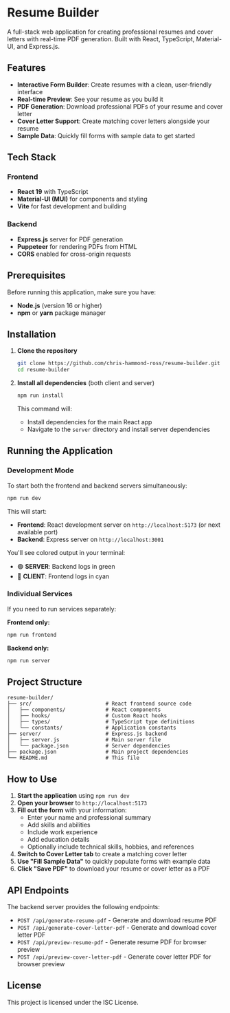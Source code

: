 # Resume Builder

A full-stack web application for creating professional resumes and cover letters with real-time PDF generation. Built with React, TypeScript, Material-UI, and Express.js.

## Features

- **Interactive Form Builder**: Create resumes with a clean, user-friendly interface
- **Real-time Preview**: See your resume as you build it
- **PDF Generation**: Download professional PDFs of your resume and cover letter
- **Cover Letter Support**: Create matching cover letters alongside your resume
- **Sample Data**: Quickly fill forms with sample data to get started

## Tech Stack

### Frontend
- **React 19** with TypeScript
- **Material-UI (MUI)** for components and styling
- **Vite** for fast development and building

### Backend
- **Express.js** server for PDF generation
- **Puppeteer** for rendering PDFs from HTML
- **CORS** enabled for cross-origin requests

## Prerequisites

Before running this application, make sure you have:

- **Node.js** (version 16 or higher)
- **npm** or **yarn** package manager

## Installation

1. **Clone the repository**
   ```bash
   git clone https://github.com/chris-hammond-ross/resume-builder.git
   cd resume-builder
   ```

2. **Install all dependencies** (both client and server)
   ```bash
   npm run install
   ```

   This command will:
   - Install dependencies for the main React app
   - Navigate to the `server` directory and install server dependencies

## Running the Application

### Development Mode

To start both the frontend and backend servers simultaneously:

```bash
npm run dev
```

This will start:
- **Frontend**: React development server on `http://localhost:5173` (or next available port)
- **Backend**: Express server on `http://localhost:3001`

You'll see colored output in your terminal:
- 🟢 **SERVER**: Backend logs in green
- 🔵 **CLIENT**: Frontend logs in cyan

### Individual Services

If you need to run services separately:

**Frontend only:**
```bash
npm run frontend
```

**Backend only:**
```bash
npm run server
```

## Project Structure

```
resume-builder/
├── src/                        # React frontend source code
│   ├── components/             # React components
│   ├── hooks/                  # Custom React hooks
│   ├── types/                  # TypeScript type definitions
│   └── constants/              # Application constants
├── server/                     # Express.js backend
│   ├── server.js               # Main server file
│   └── package.json            # Server dependencies
├── package.json                # Main project dependencies
└── README.md                   # This file
```

## How to Use

1. **Start the application** using `npm run dev`
2. **Open your browser** to `http://localhost:5173`
3. **Fill out the form** with your information:
   - Enter your name and professional summary
   - Add skills and abilities
   - Include work experience
   - Add education details
   - Optionally include technical skills, hobbies, and references
4. **Switch to Cover Letter tab** to create a matching cover letter
5. **Use "Fill Sample Data"** to quickly populate forms with example data
6. **Click "Save PDF"** to download your resume or cover letter as a PDF

## API Endpoints

The backend server provides the following endpoints:

- `POST /api/generate-resume-pdf` - Generate and download resume PDF
- `POST /api/generate-cover-letter-pdf` - Generate and download cover letter PDF
- `POST /api/preview-resume-pdf` - Generate resume PDF for browser preview
- `POST /api/preview-cover-letter-pdf` - Generate cover letter PDF for browser preview

## License

This project is licensed under the ISC License.